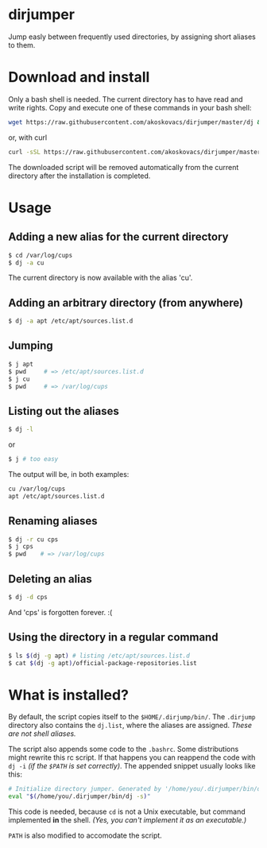 # dirjumper

Jump easly between frequently used directories, by assigning short aliases to them.
# Download and install
Only a bash shell is needed. The current directory has to have read and write rights. Copy and execute one of these commands in your bash shell:
``` sh
wget https://raw.githubusercontent.com/akoskovacs/dirjumper/master/dj && cat dj | bash -s
```
or, with curl
``` sh
curl -sSL https://raw.githubusercontent.com/akoskovacs/dirjumper/master/dj | bash -s
```

The downloaded script will be removed automatically from the current directory after the installation is completed.
# Usage
## Adding a new alias for the current directory
``` sh
$ cd /var/log/cups
$ dj -a cu
```
The current directory is now available with the alias 'cu'.

## Adding an arbitrary directory (from anywhere)
``` sh
$ dj -a apt /etc/apt/sources.list.d
```
## Jumping
``` sh
$ j apt
$ pwd     # => /etc/apt/sources.list.d
$ j cu
$ pwd     # => /var/log/cups
```
## Listing out the aliases
``` sh
$ dj -l
```
or
``` sh
$ j # too easy
```

The output will be, in both examples:

``` sh
cu /var/log/cups
apt /etc/apt/sources.list.d
```
## Renaming aliases
``` sh
$ dj -r cu cps
$ j cps
$ pwd    # => /var/log/cups
```
## Deleting an alias
``` sh
$ dj -d cps
```
And 'cps' is forgotten forever. :(

## Using the directory in a regular command
``` sh
$ ls $(dj -g apt) # listing /etc/apt/sources.list.d
$ cat $(dj -g apt)/official-package-repositories.list
```

# What is installed?
By default, the script copies itself to the `$HOME/.dirjump/bin/`. The `.dirjump`
directory also contains the `dj.list`, where the aliases are assigned. *These are not
shell aliases.*

The script also appends some code to the `.bashrc`. Some distributions might rewrite
this rc script. If that happens you can reappend the code with `dj -i` *(if the `$PATH` is set correctly)*. The appended snippet
usually looks like this:
```sh
# Initialize directory jumper. Generated by '/home/you/.dirjumper/bin/dj'.
eval "$(/home/you/.dirjumper/bin/dj -s)"
```
This code is needed, because `cd` is not a Unix executable, but command implemented **in** the shell.
*(Yes, you can't implement it as an executable.)*

`PATH` is also modified to accomodate the script.
